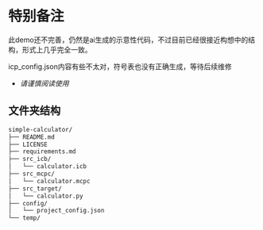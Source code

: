 # 特别备注

此demo还不完善，仍然是ai生成的示意性代码，不过目前已经很接近构想中的结构，形式上几乎完全一致。

icp_config.json内容有些不太对，符号表也没有正确生成，等待后续维修

* *请谨慎阅读使用*

## 文件夹结构

```markdown
simple-calculator/
├── README.md
├── LICENSE
├── requirements.md
├── src_icb/
│   └── calculator.icb
├── src_mcpc/
│   └── calculator.mcpc
├── src_target/
│   └── calculator.py
├── config/
│   └── project_config.json
└── temp/
```
